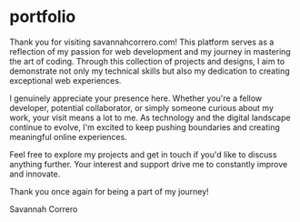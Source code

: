 # portfolio

Thank you for visiting savannahcorrero.com! This platform serves as a reflection of my passion for web development and my journey in mastering the art of coding. Through this collection of projects and designs, I aim to demonstrate not only my technical skills but also my dedication to creating exceptional web experiences.

I genuinely appreciate your presence here. Whether you're a fellow developer, potential collaborator, or simply someone curious about my work, your visit means a lot to me. As technology and the digital landscape continue to evolve, I'm excited to keep pushing boundaries and creating meaningful online experiences.

Feel free to explore my projects and get in touch if you'd like to discuss anything further. Your interest and support drive me to constantly improve and innovate.

Thank you once again for being a part of my journey!


Savannah Correro
